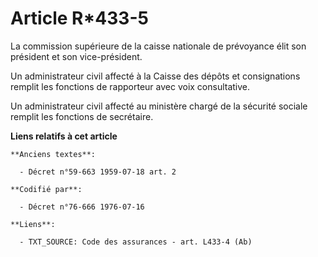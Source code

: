 # Article R*433-5

La commission supérieure de la caisse nationale de prévoyance élit son président et son vice-président.

Un administrateur civil affecté à la Caisse des dépôts et consignations remplit les fonctions de rapporteur avec voix
consultative.

Un administrateur civil affecté au ministère chargé de la sécurité sociale remplit les fonctions de secrétaire.

**Liens relatifs à cet article**

	**Anciens textes**:

	  - Décret n°59-663 1959-07-18 art. 2

	**Codifié par**:

	  - Décret n°76-666 1976-07-16

	**Liens**:

	  - TXT_SOURCE: Code des assurances - art. L433-4 (Ab)
